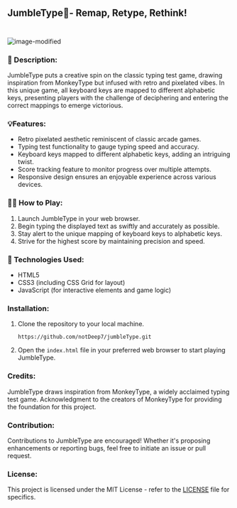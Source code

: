 <h2 align="left">JumbleType👾- Remap, Retype, Rethink!<br>
<br></h2>


![image-modified](https://github.com/notDeep7/jumbleType/assets/144143057/987f5abd-a709-45d0-a648-ba967b15e603)


### 🔖 Description:
JumbleType puts a creative spin on the classic typing test game, drawing inspiration from MonkeyType but infused with retro and pixelated vibes. In this unique game, all keyboard keys are mapped to different alphabetic keys, presenting players with the challenge of deciphering and entering the correct mappings to emerge victorious.

### 💡Features:
- Retro pixelated aesthetic reminiscent of classic arcade games.
- Typing test functionality to gauge typing speed and accuracy.
- Keyboard keys mapped to different alphabetic keys, adding an intriguing twist.
- Score tracking feature to monitor progress over multiple attempts.
- Responsive design ensures an enjoyable experience across various devices.

### 🤷‍♂️ How to Play:
1. Launch JumbleType in your web browser.
2. Begin typing the displayed text as swiftly and accurately as possible.
3. Stay alert to the unique mapping of keyboard keys to alphabetic keys.
4. Strive for the highest score by maintaining precision and speed.

### 🍃 Technologies Used:
- HTML5
- CSS3 (including CSS Grid for layout)
- JavaScript (for interactive elements and game logic)

### Installation:
1. Clone the repository to your local machine.
   ```
   https://github.com/notDeep7/jumbleType.git
   ```
2. Open the `index.html` file in your preferred web browser to start playing JumbleType.

### Credits:
JumbleType draws inspiration from MonkeyType, a widely acclaimed typing test game.
Acknowledgment to the creators of MonkeyType for providing the foundation for this project.

### Contribution:
Contributions to JumbleType are encouraged! Whether it's proposing enhancements or reporting bugs, feel free to initiate an issue or pull request.

### License:
This project is licensed under the MIT License - refer to the [LICENSE](LICENSE) file for specifics.
